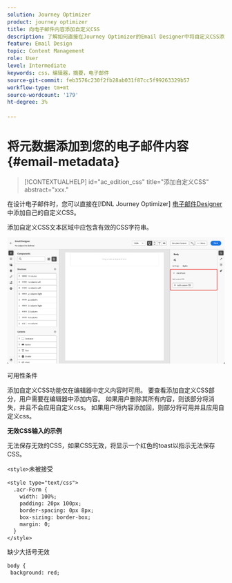 ```yaml
---
solution: Journey Optimizer
product: journey optimizer
title: 向电子邮件内容添加自定义CSS
description: 了解如何直接在Journey Optimizer的Email Designer中将自定义CSS添加到您的电子邮件内容中
feature: Email Design
topic: Content Management
role: User
level: Intermediate
keywords: css，编辑器，摘要，电子邮件
source-git-commit: feb3576c230f2fb28ab031f87cc5f99263329b57
workflow-type: tm+mt
source-wordcount: '179'
ht-degree: 3%

---
```


# 将元数据添加到您的电子邮件内容 {#email-metadata}

>[!CONTEXTUALHELP]
>id="ac_edition_css"
>title="添加自定义CSS"
>abstract="xxx."

在设计电子邮件时，您可以直接在[!DNL Journey Optimizer] [电子邮件Designer](get-started-email-design.md)中添加自己的自定义CSS。

添加自定义CSS文本区域中应包含有效的CSS字符串。

![](assets/email-body-css.png)

可用性条件

添加自定义CSS功能仅在编辑器中定义内容时可用。 要查看添加自定义CSS部分，用户需要在编辑器中添加内容。 如果用户删除其所有内容，则该部分将消失，并且不会应用自定义css。 如果用户将内容添加回，则部分将可用并且应用自定义css。

**无效CSS输入的示例**

无法保存无效的CSS，如果CSS无效，将显示一个红色的toast以指示无法保存CSS。

`<style>`未被接受


```
<style type="text/css">
  .acr-Form {
    width: 100%;
    padding: 20px 100px;
    border-spacing: 0px 8px;
    box-sizing: border-box;
    margin: 0;
  }
</style>
```


缺少大括号无效

```
body {
 background: red; 
```
